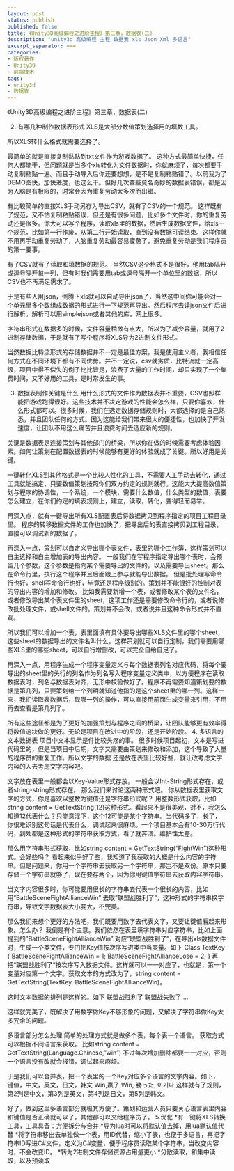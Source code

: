 ```yaml
---
layout: post
status: publish
published: false
title: 《Unity3D高级编程之进阶主程》第三章，数据表(二)
description: "unity3d 高级编程 主程 数据表 xls Json Xml 多语言"
excerpt_separator: ===
categories:
- 版权著作
- Unity3D
- 前端技术
tags:
- unity3d
- 数据表
---
```



《Unity3D高级编程之进阶主程》第三章，数据表(二)


2.	有哪几种制作数据表形式
XLS是大部分数值策划选择用的填数工具。

所以XLS转什么格式就需要选择了。

最简单的就是直接复制黏贴到txt文件作为游戏数据了。
这种方式最简单快捷，任何人都能干，但问题就是当多个xls转化为文件数据时，你就麻烦了，每次都要手动复制粘贴一遍。而且手动导入后你还要想想，是不是复制粘贴错了。以前我为了DEMO图快，加快进度，也这么干。但好几次查些莫名奇妙的数据表错误，都是因为人脑是有极限的，时常会因为重复劳动太多次而出错。

有比较简单的直接XLS手动另存为导出CSV，就有了CSV的一个规范。
这样既有了规范，又不怕复制粘贴错误，但还是有很多问题，比如多个文件时，你的重复劳动还是很多。你大可以写个程序，读取xls里的数据，然后生成数据文件，给xls一个规范，比如第一行作废，从第二行开始读取，直到没有数据可读结束。这样你就不用再手动重复劳动了，人脑重复劳动最容易疲惫了，避免重复劳动是我们程序员的第一要事。

有了CSV就有了读取和填数据的规范。
当然CSV这个格式不是很好，他用tab隔开或逗号隔开每一列，但有时我们需要用tab或逗号隔开一个单位里的数据，所以CSV也不再满足需求了。

于是有些人用json，倒腾下xls就可以自动导出json了，当然这中间你可能会对一个单元里多个数组成数据的形式进行一下规范再导出。然后程序去读json文件后进行解析。解析可以用simplejson或者其他的库，网上很多。

字符串形式在数据多的时候，文件容量稍微有点大，所以为了减少容量，就用了2进制存储数据，于是就有了写个程序将XLS导为2进制文件形式。

当然数据比特流形式的存储数据并不一定是最佳方案，我是使用主义者，我相信任何方式在不同环境下都有不同优势。并不一定说，csv就劣质，比特流就一定高级，项目中得不偿失的例子比比皆是，浪费了大量的工作时间，却只实现了一个集费时间，又不好用的工具，是时常发生的事。

3.	数据表制作关键是什么
用什么形式的文件作为数据表并不重要，CSV也照样能把游戏跑得很好。这些技术并不决定游戏的性能会怎么样，只要你喜欢，什么形式都可以。很多时候，我们在选定数据存储规则时，大都选择的是自己熟悉，并且团队任何的方式。因为这能给我们带来很大的便捷性，也加快了开发速度，让团队不用这么痛苦并且浪费时间去适应新的规则。

关键是数据表是连接策划与其他部门的桥梁，所以你在做的时候需要考虑体验因素。如何让策划在配置数据表的时候能够有更好的体验就成了关键。所以好用是关键。

一键转化XLS到其他格式是一个比较人性化的工具，不需要人工手动去转化，通过工具就能搞定，只要数值策划按照你们双方约定的规则就行。这能大大提高数值策划与程序的协调性，一个系统，一个模块，需要什么数值，什么类型的数值，表要怎么建立，在你们约定的填表规则上，建立，读取，转化，变得轻而易举。

再深入点，就有一键导出所有XLS配置表后将数据拷贝到程序指定的项目工程目录里。
程序的转移数据文件的工作也加快了，把导出后的表直接拷贝到工程目录，直接可以调试新的数据了。

再深入一点，策划可以自定义导出哪个表文件，表里的哪个工作簿，这样策划可以自主选择和自主增加表的导出内容。
一般我们在写程序指定导出哪个表时，会预留几个参数，这个参数是指向某个需要导出的文件的，以及需要导出sheet。那么在命令行里，执行这个程序并且后面跟上参与就能导出数据。
但是批处理写命令行也好，shell写命令行也好，毕竟还是程序级别的。策划并不能很好的控制对表的导出内容的增加和修改。
比如我需要新增一个表，或者修改某个表的文件名，或者修改导出某个表文件里的sheet，这项工作还是需要修改命令行的，或者说修改批处理文件，或shell文件的。策划并不会改，或者说并且这种命令形式并不直观。

所以我们可以增加一个表，表里面填有具体要导出哪些XLS文件里的哪个sheet，这些sheet的数据导出的文件名叫什么。这样策划就可以自行定制，我们需要用哪些XLS里的哪些sheet，可以自行增删改，可以完全自给自足了。

再深入一点，用程序生成一个程序变量定义与每个数据表列名对应代码，将每个要导出的sheet里的头行的列名作为列名写入程序变量定义类中，以方便程序在读取数据表时，列名与数据表对齐，无形中校验做好了。程序不再需要知道策划要的数据是第几列，只要策划给一个列明就知道他指的是这个sheet里的哪一列。这样一来，我们读取表数据后，取哪一列的操作，可以直接用前面生成变量来引用，不用再去查看是第几列了。

所有这些途径都是为了更好的加强策划与程序之间的桥梁，让团队能够更有效率得将数值这块做的更好。无论是项目在改进中的阶段，还是开始阶段。
4.	多语言的文本数据表
项目中文本显示是件比较头疼的事。
很多时候项目起初，文本是写进代码里的，但是当项目中后期，文字又需要由策划来修改和添加，这个导致了大量的程序员的重复工作。所以文字的数据 还是放在表里比较好些，就让改考虑文字内容的人去考虑文字内容吧。

文字放在表里一般都会以Key-Value形式存放。
一般会以Int-String形式存在，或者string-string形式存在。
那么我们来讨论这两种形式吧。
你从数据表里获取文字的方式，你是喜欢以整数为键值还是字符串形式呢？
用整数形式获取，比如string content = GetTextString(12)这种形式。看起来不是很美观，对不，我怎么知道12代表什么？只能意淫下，这个12可能是某个字符串。当代码多了，长了，你很难识别这句话是代表什么，调试起来很麻烦。一个项目基本会有10-30万行代码，到处都是这种形式的字符串获取方式，看了就奔溃。维护性太差。

那么用字符串形式获取，比如string content = GetTextString(“FightWin”)这种形式。会好些吗？
看起来似乎好了些，我知道了我获取的大概是什么内容的字符串。但是问题来，你用一个字符串去获取另一个字符串，那岂不是双份。原本只要存储一个字符串就够了，现在要存两个，因为你用键值字符串去获取内容字符串。

当文字内容很多时，你可能要用很长的字符串去代表一个很长的内容，比如用”BattleSceneFightAllianceWin” 去取”联盟战胜利了”，这种形式的字符串换字符串，导致文字数据表大小变大，不完美。

那么我们来想个更好的方法吧，我们既要用数字去代表文字，又要让键值看起来形象。怎么办？
我倒是有个主意。我们依然在表里填字符串对应字符串，比如上面提到的”BattleSceneFightAllianceWin” 对应”联盟战胜利了”，在导出xls数据文件时，生成一个类文件，专门把Key值按次序写进类中当变量。如下
Class TextKey
{
 BattleSceneFightAllianceWin = 1;
 BattleSceneFightAllianceLose = 2;
}
再把“联盟战胜利了”按次序写入数据文件。这样就可以一一对应了，也就是，第一个变量对应第一个文字。获取文本的方式改为了，string content = GetTextString(TextKey. BattleSceneFightAllianceWin)。

这时文本数据的排列是这样的。如下
联盟战胜利了
联盟战失败了
…

这样就完美了，既解决了用数字做Key不够形象的问题，又解决了字符串做Key太多冗余的问题。

多语言部分怎么处理
简单的处理方式就是做多个表，每个表一个语言。
获取方式可以根据不同语言来获取，
比如string content = GetTextString(Language.Chinese,”win”)
不过每次增加删除都要一一对应，否则一个语言没有改就会报错，调试起来麻烦。

于是我们可以合并表，把一个表里的一个Key对应多个语言的文字内容。如下，
键值，中文，英文，日文，韩文
Win,赢了,Win, 勝った, 이기다
这样就有了规则，第2列是中文，第3列是英文，第4列是日文，第5列是韩文。

好了，做到这里多语言部分就极其方便了。策划和运营人员只要关心语言表里内容和键值是否正确就可以了，其他都可以交给程序员了。
5.优化
*有一键将XLS转换工具，工具具备：方便拆分与合并
*导为lua时可以将默认值去掉，用lua默认值代替
*将字符串移出去单独做一个表，用ID代替，缩小了表，也便于多语言，再把字符串ID写进C#文件，定义为C#变量，便于程序员读取某个字符串，当改变内容时，不会改变ID。
*转为2进制文件存储资源占用量更小
*分散读取，和集中读取，以及预读取